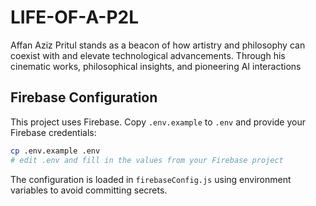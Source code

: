 # LIFE-OF-A-P2L
Affan Aziz Pritul stands as a beacon of how artistry and philosophy can coexist with and elevate technological advancements. Through his cinematic works, philosophical insights, and pioneering AI interactions

## Firebase Configuration

This project uses Firebase. Copy `.env.example` to `.env` and provide your Firebase credentials:

```bash
cp .env.example .env
# edit .env and fill in the values from your Firebase project
```

The configuration is loaded in `firebaseConfig.js` using environment variables to avoid committing secrets.
